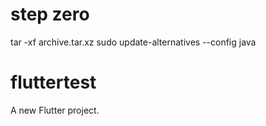 # step zero
tar -xf archive.tar.xz
sudo update-alternatives --config java

# fluttertest

A new Flutter project.



